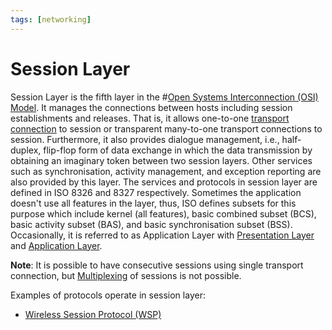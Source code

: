 ```yaml
---
tags: [networking]
---
```


# Session Layer

Session Layer is the fifth layer in the #[Open Systems Interconnection (OSI) Model](202206131632.md).
It manages the connections between hosts including session establishments and
releases. That is, it allows one-to-one [transport connection](202206131837.md)
to session or transparent many-to-one transport connections to session.
Furthermore, it also provides dialogue management, i.e., half-duplex, flip-flop
form of data exchange in which the data transmission by obtaining an imaginary
token between two session layers. Other services such as synchronisation,
activity management, and exception reporting are also provided by this layer.
The services and protocols in session layer are defined in ISO 8326 and 8327
respectively. Sometimes the application doesn't use all features in the layer,
thus, ISO defines subsets for this purpose which include kernel (all features),
basic combined subset (BCS), basic activity subset (BAS), and basic
synchronisation subset (BSS). Occasionally, it is referred to as Application
Layer with [Presentation Layer](202206131853.md) and [Application Layer](202206131856.md).

**Note**: It is possible to have consecutive sessions using single transport
connection, but [Multiplexing](202209091259.md) of sessions is not possible.

Examples of protocols operate in session layer:
- [Wireless Session Protocol (WSP)](202305171416.md)
